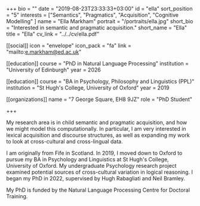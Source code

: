 +++
bio = ""
date = "2019-08-23T23:33:33+03:00"
id = "ella"
sort_position = "5"
interests = ["Semantics", "Pragmatics", "Acquisition", "Cognitive Modelling" ]
name = "Ella Markham"
portrait = "/portraits/ella.jpg"
short_bio = "Interested in semantic and pragmatic acquisition."
short_name = "Ella"
title = "Ella"
cv_link = "../../cv/ella.pdf"

[[social]]
    icon = "envelope"
    icon_pack = "fa"
    link = "mailto:e.markham@ed.ac.uk"

[[education]]
    course = "PhD in Natural Language Processing"
    institution = "University of Edinburgh"
    year = 2026

[[education]]
    course = "BA in Psychology, Philosophy and Linguistics (PPL)"
    institution = "St Hugh's College, University of Oxford"
    year = 2019

[[organizations]]
    name = "7 George Square, EH8 9JZ"
    role = "PhD Student"

+++

<!-- You can write $\LaTeX$ and *Markdown* here. -->

My research area is in child semantic and pragmatic acquisition, and how we might model this computationally. In particular, I am very interested in lexical acquisition and discourse structures, as well as expanding my work to look at cross-cultural and cross-lingual data. 

I am originally from Fife in Scotland. In 2019, I moved down to Oxford to pursue my BA in Psychology and Linguistics at St Hugh's College, University of Oxford. My undergraduate Psychology research project examined potential sources of cross-cultural variation in logical reasoning. I began my PhD in 2022, supervised by Hugh Rabagliati and Neil Bramley.

My PhD is funded by the Natural Language Processing Centre for Doctoral Training.
